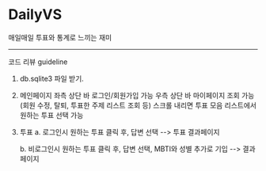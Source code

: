 # DailyVS

매일매일 투표와 통계로 느끼는 재미

------------------
코드 리뷰 guideline
1. db.sqlite3 파일 받기. 

2. 메인페이지 
    좌측 상단 바 로그인/회원가입 가능
    우측 상단 바 마이페이지 조회 가능 (회원 수정, 탈퇴, 투표한 주제 리스트 조회 등) 
    스크롤 내리면 투표 모음 리스트에서 원하는 투표 선택 가능

3. 투표
    a. 로그인시 
        원하는 투표 클릭 후, 답변 선택 --> 투표 결과페이지

    b. 비로그인시 
        원하는 투표 클릭 후, 답변 선택, MBTI와 성별 추가로 기입 --> 결과페이지 



